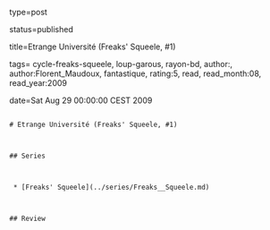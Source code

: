type=post
status=published
title=Etrange Université (Freaks' Squeele, #1)
tags= cycle-freaks-squeele,  loup-garous,  rayon-bd, author:, author:Florent_Maudoux, fantastique, rating:5, read, read_month:08, read_year:2009
date=Sat Aug 29 00:00:00 CEST 2009
~~~~~~
# Etrange Université (Freaks' Squeele, #1)

## Series

 * [Freaks' Squeele](../series/Freaks__Squeele.md)

## Review

